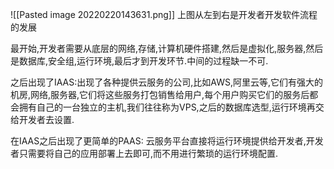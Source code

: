![[Pasted image 20220220143631.png]]
上图从左到右是开发者开发软件流程的发展

最开始,开发者需要从底层的网络,存储,计算机硬件搭建,然后是虚拟化,服务器,然后是数据库,安全组,运行环境,最后才到开发环节.中间的过程缺一不可.

之后出现了IAAS:出现了各种提供云服务的公司,比如AWS,阿里云等,它们有强大的机房,网络,服务器,它们将这些服务打包销售给用户,每个用户购买它们的服务后都会拥有自己的一台独立的主机,我们往往称为VPS,之后的数据库选型,运行环境再交给开发者去设置.

在IAAS之后出现了更简单的PAAS: 云服务平台直接将运行环境提供给开发者,开发者只需要将自己的应用部署上去即可,而不用进行繁琐的运行环境配置.